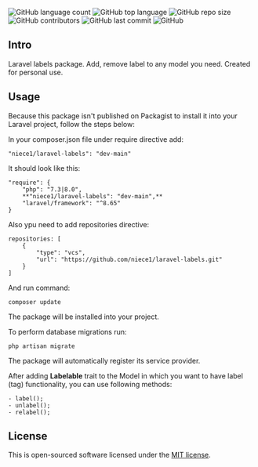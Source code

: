![GitHub language count](https://img.shields.io/github/languages/count/niece1/laravel-labels)
![GitHub top language](https://img.shields.io/github/languages/top/niece1/laravel-labels)
![GitHub repo size](https://img.shields.io/github/repo-size/niece1/laravel-labels)
![GitHub contributors](https://img.shields.io/github/contributors/niece1/laravel-labels)
![GitHub last commit](https://img.shields.io/github/last-commit/niece1/laravel-labels)
![GitHub](https://img.shields.io/github/license/niece1/laravel-labels)

## Intro

Laravel labels package. Add, remove label to any model you need. Created for personal use.

## Usage

Because this package isn't published on Packagist to install it into your Laravel project, follow the steps below:

In your composer.json file under require directive add:
```
"niece1/laravel-labels": "dev-main"
```

It should look like this:
```
"require": {
	"php": "7.3|8.0",
	**"niece1/laravel-labels": "dev-main",**
	"laravel/framework": "^8.65"
}
```
Also ypu need to add repositories directive:
```
repositories: [
    {
    	"type": "vcs",
    	"url": "https://github.com/niece1/laravel-labels.git"
    }
]
```
And run command:
```
composer update
```

The package will be installed into your project.

To perform database migrations run:
```
php artisan migrate
```

The package will automatically register its service provider.

After adding **Labelable** trait to the Model in which you want to have label (tag) functionality, you can use following methods:
```
- label();
- unlabel();
- relabel();
```

## License

This is open-sourced software licensed under the [MIT license](https://opensource.org/licenses/MIT).
